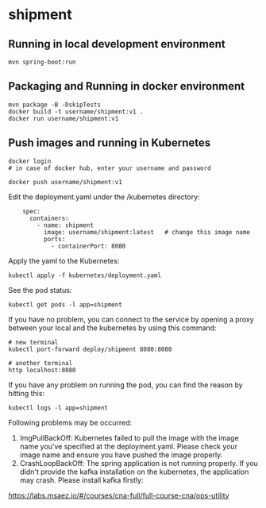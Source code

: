 # shipment

## Running in local development environment

```
mvn spring-boot:run
```

## Packaging and Running in docker environment

```
mvn package -B -DskipTests
docker build -t username/shipment:v1 .
docker run username/shipment:v1
```

## Push images and running in Kubernetes

```
docker login 
# in case of docker hub, enter your username and password

docker push username/shipment:v1
```

Edit the deployment.yaml under the /kubernetes directory:
```
    spec:
      containers:
        - name: shipment
          image: username/shipment:latest   # change this image name
          ports:
            - containerPort: 8080

```

Apply the yaml to the Kubernetes:
```
kubectl apply -f kubernetes/deployment.yaml
```

See the pod status:
```
kubectl get pods -l app=shipment
```

If you have no problem, you can connect to the service by opening a proxy between your local and the kubernetes by using this command:
```
# new terminal
kubectl port-forward deploy/shipment 8080:8080

# another terminal
http localhost:8080
```

If you have any problem on running the pod, you can find the reason by hitting this:
```
kubectl logs -l app=shipment
```

Following problems may be occurred:

1. ImgPullBackOff:  Kubernetes failed to pull the image with the image name you've specified at the deployment.yaml. Please check your image name and ensure you have pushed the image properly.
1. CrashLoopBackOff: The spring application is not running properly. If you didn't provide the kafka installation on the kubernetes, the application may crash. Please install kafka firstly:

https://labs.msaez.io/#/courses/cna-full/full-course-cna/ops-utility

